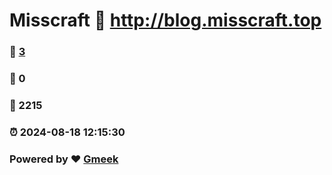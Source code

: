 # Misscraft :link: http://blog.misscraft.top 
### :page_facing_up: [3](http://blog.misscraft.top/tag.html) 
### :speech_balloon: 0 
### :hibiscus: 2215 
### :alarm_clock: 2024-08-18 12:15:30 
### Powered by :heart: [Gmeek](https://github.com/Meekdai/Gmeek)
